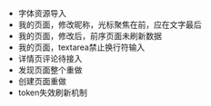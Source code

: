 - 字体资源导入
- 我的页面，修改昵称，光标聚焦在前，应在文字最后
- 我的页面，修改后，前序页面未刷新数据
- 我的页面，textarea禁止换行符输入
- 详情页评论待接入
- 发现页面整个重做
- 创建页面重做
- token失效刷新机制
